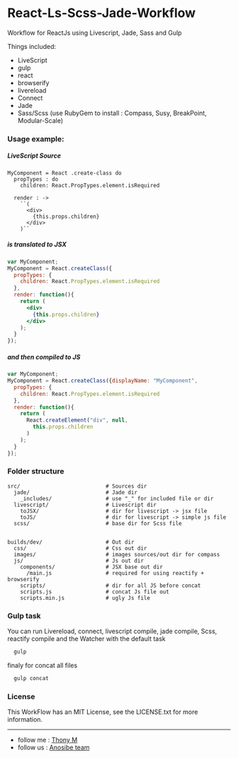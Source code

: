 # React-Ls-Scss-Jade-Workflow
Workflow for ReactJs using Livescript, Jade, Sass and Gulp

Things included:
  -  LiveScript
  -  gulp
  -  react
  -  browserify
  -  livereload
  -  Connect
  -  Jade
  -  Sass/Scss (use RubyGem to install : Compass, Susy, BreakPoint, Modular-Scale)


### Usage example:

##### LiveScript Source

```ls
MyComponent = React .create-class do
  propTypes : do
    children: React.PropTypes.element.isRequired

  render : ->
    ``(
      <div>
        {this.props.children}
      </div>
    )``

```

##### is translated to JSX

```jsx
var MyComponent;
MyComponent = React.createClass({
  propTypes: {
    children: React.PropTypes.element.isRequired
  },
  render: function(){
    return (
      <div>
        {this.props.children}
      </div>
    );
  }
});
```

##### and then compiled to JS

```js
var MyComponent;
MyComponent = React.createClass({displayName: "MyComponent",
  propTypes: {
    children: React.PropTypes.element.isRequired
  },
  render: function(){
    return (
      React.createElement("div", null,
        this.props.children
      )
    );
  }
});
```
### Folder structure

```
src/                           # Sources dir
  jade/                        # Jade dir
    _includes/                 # use "_" for included file or dir
  livescript/                  # Livescript dir
    toJSX/                     # dir for livescript -> jsx file
    toJS/                      # dir for livescript -> simple js file
  scss/                        # base dir for Scss file


builds/dev/                    # Out dir
  css/                         # Css out dir
  images/                      # images sources/out dir for compass
  js/                          # Js out dir
    components/                # JSX base out dir
      /main.js                 # required for using reactify + browserify
    scripts/                   # dir for all JS before concat
    scripts.js                 # concat Js file out
    scripts.min.js             # ugly Js file
```

### Gulp task

You can run Livereload, connect, livescript compile, jade compile, Scss, reactify compile and the Watcher with the default task
```sh
  gulp
```

finaly for concat all files

```sh
  gulp concat
```

### License

This WorkFlow has an MIT License, see the LICENSE.txt for more information.

********************************************************
  - follow me : [Thony M](https:twitter.com/thonymg)
  - follow us : [Anosibe team](https:twitter.com/anosibe)

